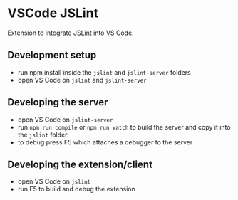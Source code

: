 # VSCode JSLint

Extension to integrate [JSLint](http://jslint.com/) into VS Code.

## Development setup
- run npm install inside the `jslint` and `jslint-server` folders
- open VS Code on `jslint` and `jslint-server`

## Developing the server
- open VS Code on `jslint-server`
- run `npm run compile` or `npm run watch` to build the server and copy it into the `jslint` folder
- to debug press F5 which attaches a debugger to the server

## Developing the extension/client
- open VS Code on `jslint`
- run F5 to build and debug the extension
